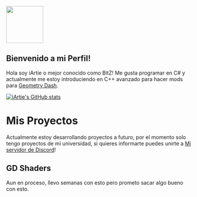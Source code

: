 <img src="https://media.tenor.com/ZtuVwa_2f1oAAAAC/kobayashi-san-chi-no-maid-dragon-anime.gif" width="100"/>

## Bienvenido a mi Perfil!

Hola soy iArtie o mejor conocido como BitZ! Me gusta programar en C# y actualmente me estoy introduciendo en C++ avanzado para hacer mods para [Geometry Dash](https://store.steampowered.com/app/322170/Geometry_Dash/).

[![iArtie's GitHub stats](https://github-readme-stats.vercel.app/api?username=iartie&count_private=true&show_icons=true&theme=radical)](https://github.com/anuraghazra/github-readme-stats)

# Mis Proyectos

Actualmente estoy desarrollando proyectos a futuro, por el momento solo tengo proyectos de mi universidad, si quieres informarte puedes unirte a [Mi servidor de Discord](https://discord.gg/Ketv5BsqHt)!

## GD Shaders

Aun en proceso, llevo semanas con esto pero prometo sacar algo bueno con esto.


